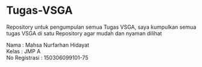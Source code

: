 # Tugas-VSGA
Repository untuk pengumpulan semua Tugas VSGA, saya kumpulkan semua tugas VSGA di satu Repository agar mudah dan nyaman dilihat

Nama          : Mahsa Nurfarhan Hidayat <br>
Kelas         : JMP A <br>
No Registrasi : 150306099101-75
